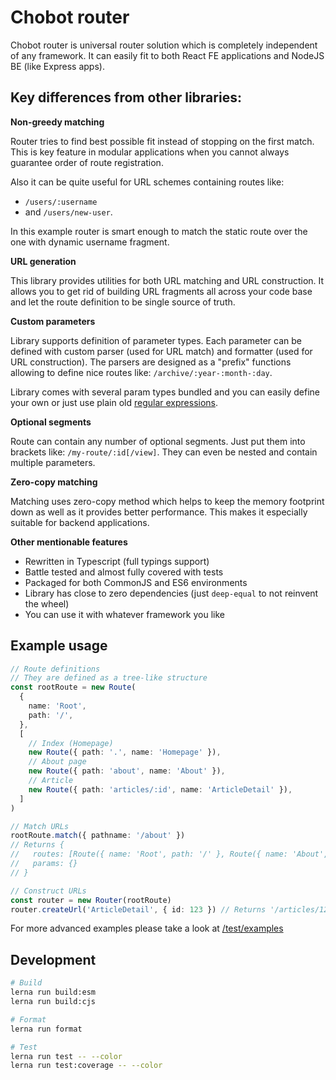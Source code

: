 # Chobot router

Chobot router is universal router solution which is completely independent of any framework. It can
easily fit to both React FE applications and NodeJS BE (like Express apps).

## Key differences from other libraries:

**Non-greedy matching**

Router tries to find best possible fit instead of stopping on the first match. This is key feature
in modular applications when you cannot always guarantee order of route registration.

Also it can be quite useful for URL schemes containing routes like:

- `/users/:username`
- and `/users/new-user`.

In this example router is smart enough to match the static route over the one with dynamic username
fragment.

**URL generation**

This library provides utilities for both URL matching and URL construction. It allows you to get rid
of building URL fragments all across your code base and let the route definition to be single source
of truth.

**Custom parameters**

Library supports definition of parameter types. Each parameter can be defined with custom parser
(used for URL match) and formatter (used for URL construction). The parsers are designed as a
"prefix" functions allowing to define nice routes like: `/archive/:year-:month-:day`.

Library comes with several param types bundled and you can easily define your own or just use plain
old
[regular expressions](https://github.com/adam-stanek/chobot/blob/master/packages/chobot/test/unit/paramTypes/str.test.ts#L13).

**Optional segments**

Route can contain any number of optional segments. Just put them into brackets like:
`/my-route/:id[/view]`. They can even be nested and contain multiple parameters.

**Zero-copy matching**

Matching uses zero-copy method which helps to keep the memory footprint down as well as it provides
better performance. This makes it especially suitable for backend applications.

**Other mentionable features**

- Rewritten in Typescript (full typings support)
- Battle tested and almost fully covered with tests
- Packaged for both CommonJS and ES6 environments
- Library has close to zero dependencies (just `deep-equal` to not reinvent the wheel)
- You can use it with whatever framework you like

## Example usage

```ts
// Route definitions
// They are defined as a tree-like structure
const rootRoute = new Route(
  {
    name: 'Root',
    path: '/',
  },
  [
    // Index (Homepage)
    new Route({ path: '.', name: 'Homepage' }),
    // About page
    new Route({ path: 'about', name: 'About' }),
    // Article
    new Route({ path: 'articles/:id', name: 'ArticleDetail' }),
  ]
)

// Match URLs
rootRoute.match({ pathname: '/about' })
// Returns {
//   routes: [Route({ name: 'Root', path: '/' }, Route({ name: 'About', path: 'about' }))]
//   params: {}
// }

// Construct URLs
const router = new Router(rootRoute)
router.createUrl('ArticleDetail', { id: 123 }) // Returns '/articles/123'
```

For more advanced examples please take a look at
[/test/examples](https://github.com/adam-stanek/chobot/tree/master/packages/chobot/test/examples)

## Development

```bash
# Build
lerna run build:esm
lerna run build:cjs

# Format
lerna run format

# Test
lerna run test -- --color
lerna run test:coverage -- --color
```
